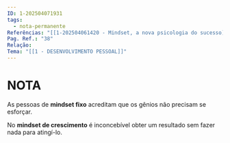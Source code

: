 ```yaml
---
ID: 1-202504071931
tags:
  - nota-permanente
Referências: "[[1-202504061420 - Mindset, a nova psicologia do sucesso]]"
Pag. Ref.: "38"
Relação: 
Tema: "[[1 - DESENVOLVIMENTO PESSOAL]]"
---
```

# NOTA 

As pessoas de **mindset fixo** acreditam que os gênios não precisam se esforçar. 

No **mindset de crescimento** é inconcebível obter um resultado sem fazer nada para atingí-lo.

